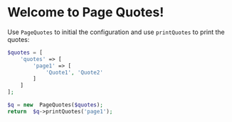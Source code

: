 # Welcome to Page Quotes!

Use `PageQuotes` to initial the configuration and use `printQuotes` to print the quotes:
```php
$quotes = [
	'quotes' => [
		'page1' => [
			'Quote1', 'Quote2'
		]
	]
];

$q = new  PageQuotes($quotes);
return  $q->printQuotes('page1');
```
